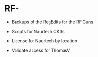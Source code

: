 RF-
===

- Backups of the RegEdits for the RF Guns

- Scripts for Naurtech CK3s

- License for Naurtech by location

- Validate access for ThomasV
